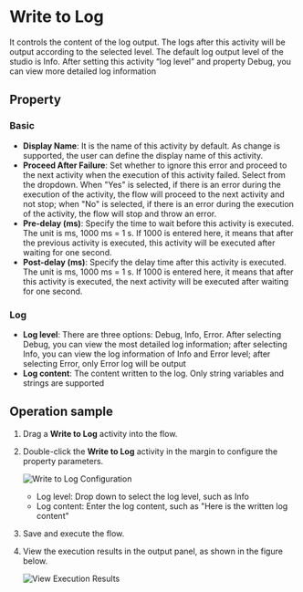 # Write to Log

It controls the content of the log output. The logs after this activity will be output according to the selected level. The default log output level of the studio is Info. After setting this activity “log level” and property Debug, you can view more detailed log information

## Property

### Basic

- **Display Name**: It is the name of this activity by default. As change is supported, the user can define the display name of this activity.
- **Proceed After Failure**: Set whether to ignore this error and proceed to the next activity when the execution of this activity failed. Select from the dropdown. When "Yes" is selected, if there is an error during the execution of the activity, the flow will proceed to the next activity and not stop; when "No" is selected, if there is an error during the execution of the activity, the flow will stop and throw an error.
- **Pre-delay (ms)**: Specify the time to wait before this activity is executed. The unit is ms, 1000 ms = 1 s. If 1000 is entered here, it means that after the previous activity is executed, this activity will be executed after waiting for one second.
- **Post-delay (ms)**: Specify the delay time after this activity is executed. The unit is ms, 1000 ms = 1 s. If 1000 is entered here, it means that after this activity is executed, the next activity will be executed after waiting for one second.

### Log

- **Log level**: There are three options: Debug, Info, Error. After selecting Debug, you can view the most detailed log information; after selecting Info, you can view the log information of Info and Error level; after selecting Error, only Error log will be output
- **Log content**: The content written to the log. Only string variables and strings are supported

## Operation sample

1. Drag a **Write to Log** activity into the flow.

2. Double-click the **Write to Log** activity in the margin to configure the property parameters. 

   ![Write to Log Configuration](https://docimages.blob.core.chinacloudapi.cn/images/EnglishDocumentImage/writelog20210430.png)

   - Log level: Drop down to select the log level, such as Info
   - Log content: Enter the log content, such as "Here is the written log content"

3. Save and execute the flow.

4. View the execution results in the output panel, as shown in the figure below. 

   ![View Execution Results](https://docimages.blob.core.chinacloudapi.cn/images/EnglishDocumentImage/thecontent20210430.png)